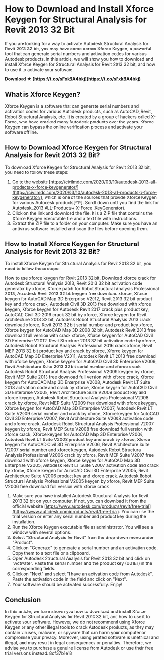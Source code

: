 # How to Download and Install Xforce Keygen for Structural Analysis for Revit 2013 32 Bit
  
If you are looking for a way to activate Autodesk Structural Analysis for Revit 2013 32 bit, you may have come across Xforce Keygen, a powerful tool that can generate serial numbers and activation codes for various Autodesk products. In this article, we will show you how to download and install Xforce Keygen for Structural Analysis for Revit 2013 32 bit, and how to use it to activate your software.
 
**Download ★ [https://t.co/sFxkBA4bkj](https://t.co/sFxkBA4bkj)**


  
## What is Xforce Keygen?
  
Xforce Keygen is a software that can generate serial numbers and activation codes for various Autodesk products, such as AutoCAD, Revit, Robot Structural Analysis, etc. It is created by a group of hackers called X-Force, who have cracked many Autodesk products over the years. Xforce Keygen can bypass the online verification process and activate your software offline.
  
## How to Download Xforce Keygen for Structural Analysis for Revit 2013 32 Bit?
  
To download Xforce Keygen for Structural Analysis for Revit 2013 32 bit, you need to follow these steps:
  
1. Go to the website [https://civilmdc.com/2020/03/10/autodesk-2013-all-products-x-force-keygenerator/](https://civilmdc.com/2020/03/10/autodesk-2013-all-products-x-force-keygenerator/), which is one of the sources that provide Xforce Keygen for various Autodesk products[^1^]. Scroll down until you find the link for Autodesk\_2013 ALL-Products+ X-Force (KeyGenerator).
2. Click on the link and download the file. It is a ZIP file that contains the Xforce Keygen executable file and a text file with instructions.
3. Extract the ZIP file to a folder on your computer. Make sure you have an antivirus software installed and scan the files before opening them.

## How to Install Xforce Keygen for Structural Analysis for Revit 2013 32 Bit?
  
To install Xforce Keygen for Structural Analysis for Revit 2013 32 bit, you need to follow these steps:
 
How to use xforce keygen for Revit 2013 32 bit,  Download xforce crack for Autodesk Structural Analysis 2013,  Revit 2013 32 bit activation code generator by xforce,  Xforce patch for Robot Structural Analysis Professional 2013,  Autodesk Revit 2013 32 bit keygen free download xforce,  Xforce keygen for AutoCAD Map 3D Enterprise V2012,  Revit 2013 32 bit product key and xforce crack,  Autodesk Civil 3D 2013 free download with xforce keygen,  Xforce keygen for Autodesk Revit 2017 crack plus product key,  AutoCAD Civil 3D 2016 crack 32 bit by xforce,  Xforce keygen for Revit Architecture 2013 32 bit,  Autodesk Robot Structural Analysis 2013 crack download xforce,  Revit 2013 32 bit serial number and product key xforce,  Xforce keygen for AutoCAD Map 3D 2008 32 bit,  Autodesk Revit 2013 free download full version with crack xforce,  Xforce keygen for AutoCAD Civil 3D Enterprise V2012,  Revit Structure 2013 32 bit activation code by xforce,  Autodesk Robot Structural Analysis Professional 2016 crack xforce,  Revit MEP 2013 32 bit product key and crack by xforce,  Xforce keygen for AutoCAD Map 3D Enterprise V2011,  Autodesk Revit LT 2013 free download with xforce keygen,  Xforce keygen for AutoCAD Civil 3D Enterprise V2009,  Revit Architecture Suite 2013 32 bit serial number and xforce crack,  Autodesk Robot Structural Analysis Professional V2009 keygen by xforce,  Revit MEP Suite 2013 free download full version with xforce crack,  Xforce keygen for AutoCAD Map 3D Enterprise V2008,  Autodesk Revit LT Suite 2013 activation code and crack by xforce,  Xforce keygen for AutoCAD Civil 3D Enterprise V2008,  Revit Architecture Suite V2009 product key and xforce keygen,  Autodesk Robot Structural Analysis Professional V2008 crack by xforce,  Revit MEP Suite V2009 free download with xforce keygen,  Xforce keygen for AutoCAD Map 3D Enterprise V2007,  Autodesk Revit LT Suite V2009 serial number and crack by xforce,  Xforce keygen for AutoCAD Civil 3D Enterprise V2007,  Revit Architecture Suite V2008 activation code and xforce crack,  Autodesk Robot Structural Analysis Professional V2007 keygen by xforce,  Revit MEP Suite V2008 free download full version with xforce crack,  Xforce keygen for AutoCAD Map 3D Enterprise V2006,  Autodesk Revit LT Suite V2008 product key and crack by xforce,  Xforce keygen for AutoCAD Civil 3D Enterprise V2006,  Revit Architecture Suite V2007 serial number and xforce keygen,  Autodesk Robot Structural Analysis Professional V2006 crack by xforce,  Revit MEP Suite V2007 free download with xforce keygen,  Xforce keygen for AutoCAD Map 3D Enterprise V2005,  Autodesk Revit LT Suite V2007 activation code and crack by xforce,  Xforce keygen for AutoCAD Civil 3D Enterprise V2005,  Revit Architecture Suite V2006 product key and xforce crack,  Autodesk Robot Structural Analysis Professional V2005 keygen by xforce,  Revit MEP Suite V2006 free download full version with xforce crack

1. Make sure you have installed Autodesk Structural Analysis for Revit 2013 32 bit on your computer. If not, you can download it from the official website [https://www.autodesk.com/products/revit/free-trial](https://www.autodesk.com/products/revit/free-trial). You can use the trial version or enter any serial number and product key during the installation.
2. Run the Xforce Keygen executable file as administrator. You will see a window with several options.
3. Select "Structural Analysis for Revit" from the drop-down menu under "Product".
4. Click on "Generate" to generate a serial number and an activation code. Copy them to a text file or a clipboard.
5. Open Autodesk Structural Analysis for Revit 2013 32 bit and click on "Activate". Paste the serial number and the product key (001E1) in the corresponding fields.
6. Click on "Next" and select "I have an activation code from Autodesk". Paste the activation code in the field and click on "Next".
7. Your software should be activated successfully. Enjoy!

## Conclusion
  
In this article, we have shown you how to download and install Xforce Keygen for Structural Analysis for Revit 2013 32 bit, and how to use it to activate your software. However, we do not recommend using Xforce Keygen or any other illegal tools to crack Autodesk products, as they may contain viruses, malware, or spyware that can harm your computer or compromise your privacy. Moreover, using pirated software is unethical and illegal, and may result in legal consequences or penalties. Therefore, we advise you to purchase a genuine license from Autodesk or use their free trial versions instead.
 8cf37b1e13
 
